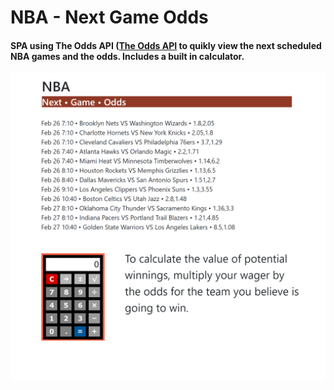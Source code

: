 # NBA - Next Game Odds

#### SPA using The Odds API ([The Odds API](https://the-odds-api.com/) to quikly view the next scheduled NBA games and the odds. Includes a built in calculator. 

![](images/nba-next-game-odds-screenshot.png)
